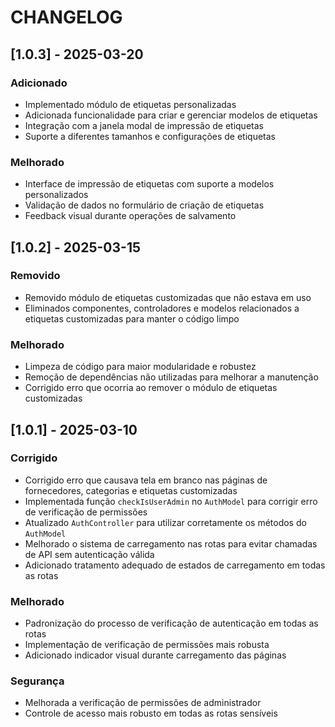 # CHANGELOG

## [1.0.3] - 2025-03-20

### Adicionado
- Implementado módulo de etiquetas personalizadas
- Adicionada funcionalidade para criar e gerenciar modelos de etiquetas
- Integração com a janela modal de impressão de etiquetas
- Suporte a diferentes tamanhos e configurações de etiquetas

### Melhorado
- Interface de impressão de etiquetas com suporte a modelos personalizados
- Validação de dados no formulário de criação de etiquetas
- Feedback visual durante operações de salvamento

## [1.0.2] - 2025-03-15

### Removido
- Removido módulo de etiquetas customizadas que não estava em uso
- Eliminados componentes, controladores e modelos relacionados a etiquetas customizadas para manter o código limpo

### Melhorado
- Limpeza de código para maior modularidade e robustez
- Remoção de dependências não utilizadas para melhorar a manutenção
- Corrigido erro que ocorria ao remover o módulo de etiquetas customizadas

## [1.0.1] - 2025-03-10

### Corrigido
- Corrigido erro que causava tela em branco nas páginas de fornecedores, categorias e etiquetas customizadas
- Implementada função `checkIsUserAdmin` no `AuthModel` para corrigir erro de verificação de permissões
- Atualizado `AuthController` para utilizar corretamente os métodos do `AuthModel`
- Melhorado o sistema de carregamento nas rotas para evitar chamadas de API sem autenticação válida
- Adicionado tratamento adequado de estados de carregamento em todas as rotas

### Melhorado
- Padronização do processo de verificação de autenticação em todas as rotas
- Implementação de verificação de permissões mais robusta
- Adicionado indicador visual durante carregamento das páginas

### Segurança
- Melhorada a verificação de permissões de administrador
- Controle de acesso mais robusto em todas as rotas sensíveis
